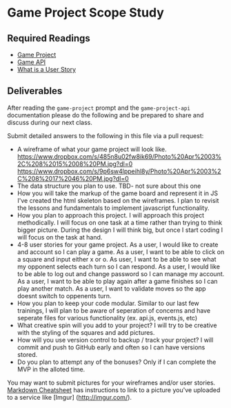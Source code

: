 # Game Project Scope Study

## Required Readings

-   [Game Project](https://github.com/ga-wdi-boston/game-project)
-   [Game API](https://github.com/ga-wdi-boston/game-project-api)
-   [What is a User Story](https://www.mountaingoatsoftware.com/agile/user-stories)

## Deliverables

After reading the `game-project` prompt and the `game-project-api` documentation
please do the following and be prepared to share and discuss during our next
class.

Submit detailed answers to the following in this file via a pull request:

-   A wireframe of what your game project will look like.
https://www.dropbox.com/s/485n8u02fw8ik69/Photo%20Apr%2003%2C%208%2015%2008%20PM.jpg?dl=0
https://www.dropbox.com/s/9p6sw4lppeihl8y/Photo%20Apr%2003%2C%208%2017%2046%20PM.jpg?dl=0
-   The data structure you plan to use.
TBD- not sure about this one
-   How you will take the markup of the game board and represent it in JS
I've created the html skeleton based on the wireframes. I plan to revisit the
lessons and fundamentals to implement javascript functionality.
-   How you plan to approach this project.
  I will approach this project methodically. I will focus on one task at a time
  rather than trying to think bigger picture. During the design I will think big,
  but once I start coding I will focus on the task at hand.
-   4-8 user stories for your game project.
  As a user, I would like to create and account so I can play a game.
  As a user, I want to be able to click on a square and input either x or o.
  As user, I want to be able to see what my opponent selects each turn so I can respond.
  As a user, I would like to be able to log out and change password so I can manage my account.
  As a user, I want to be able to play again after a game finishes so I can play another match.
  As a user, I want to validate moves so the app doesnt switch to oppenents turn.
-   How you plan to keep your code modular.
Similar to our last few trainings, I will plan to be aware of seperation of
concerns and have seperate files for various functionality (ex. api.js, events.js, etc)
-   What creative spin will you add to your project?
  I will try to be creative with the styling of the squares and add pictures.
-   How will you use version control to backup / track your project?
  I will commit and push to GitHub early and often so I can have versions stored.
-   Do you plan to attempt any of the bonuses?
  Only if I can complete the MVP in the alloted time.

You may want to submit pictures for your wireframes and/or user stories.
[Markdown Cheatsheet](https://github.com/adam-p/markdown-here/wiki/Markdown-Cheatsheet)
has instructions to link to a picture you've uploaded to a service like [Imgur]
(http://imgur.com/).
